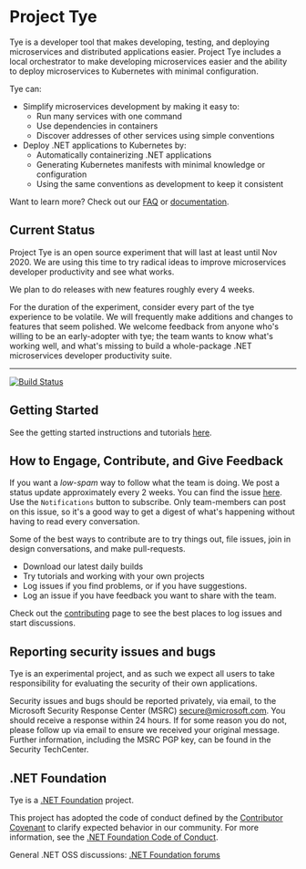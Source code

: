 # Project Tye

Tye is a developer tool that makes developing, testing, and deploying microservices and distributed applications easier. Project Tye includes a local orchestrator to make developing microservices easier and the ability to deploy microservices to Kubernetes with minimal configuration. 

Tye can:

- Simplify microservices development by making it easy to:
  - Run many services with one command
  - Use dependencies in containers
  - Discover addresses of other services using simple conventions
- Deploy .NET applications to Kubernetes by:
  - Automatically containerizing .NET applications
  - Generating Kubernetes manifests with minimal knowledge or configuration
  - Using the same conventions as development to keep it consistent

Want to learn more? Check out our [FAQ](docs/FAQ.md) or [documentation](docs/README.md).

## Current Status

Project Tye is an open source experiment that will last at least until Nov 2020. We are using this time to try radical ideas to improve microservices developer productivity and see what works. 

We plan to do releases with new features roughly every 4 weeks.

For the duration of the experiment, consider every part of the tye experience to be volatile. We will frequently make additions and changes to features that seem polished. We welcome feedback from anyone who's willing to be an early-adopter with tye; the team wants to know what's working well, and what's missing to build a whole-package .NET microservices developer productivity suite.

---

[![Build Status](https://dnceng.visualstudio.com/public/_apis/build/status/dotnet/tye/dotnet-tye-ci-public?branchName=master)](https://dnceng.visualstudio.com/public/_build/latest?definitionId=796&branchName=master)


## Getting Started

See the getting started instructions and tutorials [here](/docs/getting_started.md).


## How to Engage, Contribute, and Give Feedback

If you want a *low-spam* way to follow what the team is doing. We post a status update approximately every 2 weeks. You can find the issue [here](https://github.com/dotnet/tye/issues/251). Use the `Notifications` button to subscribe. Only team-members can post on this issue, so it's a good way to get a digest of what's happening without having to read every conversation.

Some of the best ways to contribute are to try things out, file issues, join in design conversations, and make pull-requests.

- Download our latest daily builds
- Try tutorials and working with your own projects
- Log issues if you find problems, or if you have suggestions.
- Log an issue if you have feedback you want to share with the team.

Check out the [contributing](/CONTRIBUTING.md) page to see the best places to log issues and start discussions.

## Reporting security issues and bugs

Tye is an experimental project, and as such we expect all users to take responsibility for evaluating the security of their own applications.

Security issues and bugs should be reported privately, via email, to the Microsoft Security Response Center (MSRC) secure@microsoft.com. You should receive a response within 24 hours. If for some reason you do not, please follow up via email to ensure we received your original message. Further information, including the MSRC PGP key, can be found in the Security TechCenter.

## .NET Foundation

Tye is a [.NET Foundation](https://www.dotnetfoundation.org/projects) project.

This project has adopted the code of conduct defined by the [Contributor Covenant](http://contributor-covenant.org/) to clarify expected behavior in our community. For more information, see the [.NET Foundation Code of Conduct](http://www.dotnetfoundation.org/code-of-conduct).

General .NET OSS discussions: [.NET Foundation forums](https://forums.dotnetfoundation.org)

